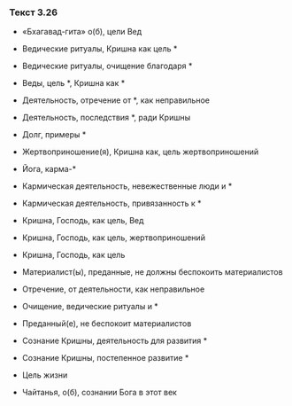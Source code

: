 ### Текст 3.26

- «Бхагавад-гита» о(б), цели Вед

- Ведические ритуалы, Кришна как цель *

- Ведические ритуалы, очищение благодаря *

- Веды, цель *, Кришна как *

- Деятельность, отречение от *, как неправильное

- Деятельность, последствия *, ради Кришны

- Долг, примеры *

- Жертвоприношение(я), Кришна как, цель жертвоприношений

- Йога, карма-*

- Кармическая деятельность, невежественные люди и *

- Кармическая деятельность, привязанность к *

- Кришна, Господь, как цель, Вед

- Кришна, Господь, как цель, жертвоприношений

- Кришна, Господь, как цель

- Материалист(ы), преданные, не должны беспокоить материалистов

- Отречение, от деятельности, как неправильное

- Очищение, ведические ритуалы и *

- Преданный(е), не беспокоит материалистов

- Сознание Кришны, деятельность для развития *

- Сознание Кришны, постепенное развитие *

- Цель жизни

- Чайтанья, о(б), сознании Бога в этот век
	
